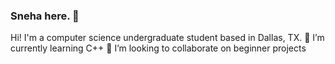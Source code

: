### Sneha here. 👋
Hi! I'm a computer science undergraduate student based in Dallas, TX.
🌱 I’m currently learning C++
👯 I’m looking to collaborate on beginner projects
